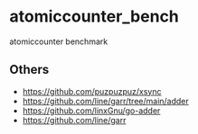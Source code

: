 # atomiccounter_bench
atomiccounter benchmark

## Others

- https://github.com/puzpuzpuz/xsync
- https://github.com/line/garr/tree/main/adder
- https://github.com/linxGnu/go-adder
- https://github.com/line/garr

